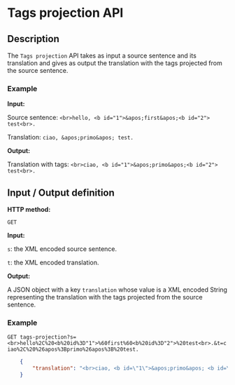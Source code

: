 # Tags projection API

## Description
The ```Tags projection``` API takes as input a source sentence and its translation and gives as output the translation with the tags projected from the source sentence.

### Example

**Input:**

Source sentence:
```<br>hello, <b id="1">&apos;first&apos;<b id="2"> test<br>.```

Translation:
```ciao, &apos;primo&apos; test.```

**Output:**

Translation with tags:  ```<br>ciao, <b id="1">&apos;primo&apos;<b id="2"> test<br>.```

## Input / Output definition

**HTTP method:**

``` GET ```

**Input:**

```s```: the XML encoded source sentence.

```t```: the XML encoded translation.

**Output:**

A JSON object with a key ```translation``` whose value is a XML encoded String representing the translation with the tags projected from the source sentence.

### Example

```GET tags-projection?s=<br>hello%2C%20<b%20id%3D"1">%60first%60<b%20id%3D"2">%20test<br>.&t=ciao%2C%20%26apos%3Bprimo%26apos%3B%20test.```

```json
    {
        "translation": "<br>ciao, <b id=\"1\">&apos;primo&apos; <b id=\"2\">test<br>."
    }
```
